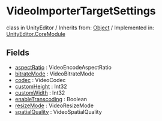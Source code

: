 # VideoImporterTargetSettings
class in UnityEditor
 / Inherits from: <a href="https://docs.unity3d.com/6000.0/Documentation/ScriptReference/Object.html">Object</a> / Implemented in: <a href="https://docs.unity3d.com/6000.0/Documentation/ScriptReference/UnityEditor.CoreModule.html">UnityEditor.CoreModule</a>
## Fields
- <a href="https://docs.unity3d.com/6000.0/Documentation/ScriptReference/VideoImporterTargetSettings-aspectRatio.html">aspectRatio</a> : VideoEncodeAspectRatio
- <a href="https://docs.unity3d.com/6000.0/Documentation/ScriptReference/VideoImporterTargetSettings-bitrateMode.html">bitrateMode</a> : VideoBitrateMode
- <a href="https://docs.unity3d.com/6000.0/Documentation/ScriptReference/VideoImporterTargetSettings-codec.html">codec</a> : VideoCodec
- <a href="https://docs.unity3d.com/6000.0/Documentation/ScriptReference/VideoImporterTargetSettings-customHeight.html">customHeight</a> : Int32
- <a href="https://docs.unity3d.com/6000.0/Documentation/ScriptReference/VideoImporterTargetSettings-customWidth.html">customWidth</a> : Int32
- <a href="https://docs.unity3d.com/6000.0/Documentation/ScriptReference/VideoImporterTargetSettings-enableTranscoding.html">enableTranscoding</a> : Boolean
- <a href="https://docs.unity3d.com/6000.0/Documentation/ScriptReference/VideoImporterTargetSettings-resizeMode.html">resizeMode</a> : VideoResizeMode
- <a href="https://docs.unity3d.com/6000.0/Documentation/ScriptReference/VideoImporterTargetSettings-spatialQuality.html">spatialQuality</a> : VideoSpatialQuality
